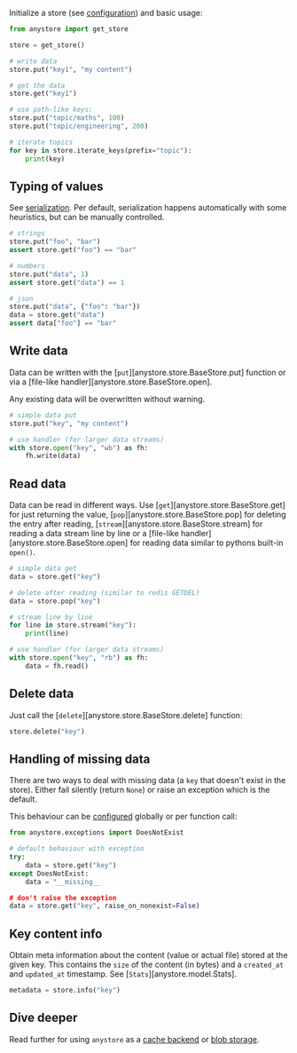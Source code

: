 Initialize a store (see [configuration](./configuration.md)) and basic usage:

```python
from anystore import get_store

store = get_store()

# write data
store.put("key1", "my content")

# get the data
store.get("key1")

# use path-like keys:
store.put("topic/maths", 100)
store.put("topic/engineering", 200)

# iterate topics
for key in store.iterate_keys(prefix="topic"):
    print(key)
```

## Typing of values

See [serialization](./serialization.md). Per default, serialization happens automatically with some heuristics, but can be manually controlled.

```python
# strings
store.put("foo", "bar")
assert store.get("foo") == "bar"

# numbers
store.put("data", 1)
assert store.get("data") == 1

# json
store.put("data", {"foo": "bar"})
data = store.get("data")
assert data["foo"] == "bar"
```

## Write data

Data can be written with the [`put`][anystore.store.BaseStore.put] function or via a [file-like handler][anystore.store.BaseStore.open].

Any existing data will be overwritten without warning.

```python
# simple data put
store.put("key", "my content")

# use handler (for larger data streams)
with store.open("key", "wb") as fh:
    fh.write(data)
```

## Read data

Data can be read in different ways. Use [`get`][anystore.store.BaseStore.get] for just returning the value, [`pop`][anystore.store.BaseStore.pop] for deleting the entry after reading, [`stream`][anystore.store.BaseStore.stream] for reading a data stream line by line or a [file-like handler][anystore.store.BaseStore.open] for reading data similar to pythons built-in `open()`.

```python
# simple data get
data = store.get("key")

# delete after reading (similar to redis GETDEL)
data = store.pop("key")

# stream line by line
for line in store.stream("key"):
    print(line)

# use handler (for larger data streams)
with store.open("key", "rb") as fh:
    data = fh.read()
```

## Delete data

Just call the [`delete`][anystore.store.BaseStore.delete] function:

```python
store.delete("key")
```

## Handling of missing data

There are two ways to deal with missing data (a `key` that doesn't exist in the store). Either fail silently (return `None`) or raise an exception which is the default.

This behaviour can be [configured](./configuration.md) globally or per function call:

```python
from anystore.exceptions import DoesNotExist

# default behaviour with exception
try:
    data = store.get("key")
except DoesNotExist:
    data = "__missing__

# don't raise the exception
data = store.get("key", raise_on_nonexist=False)
```

## Key content info

Obtain meta information about the content (value or actual file) stored at the given key. This contains the `size` of the content (in bytes) and a `created_at` and `updated_at` timestamp. See [`Stats`][anystore.model.Stats].

```python
metadata = store.info("key")
```

## Dive deeper

Read further for using `anystore` as a [cache backend](./cache.md) or [blob storage](./storage.md).
